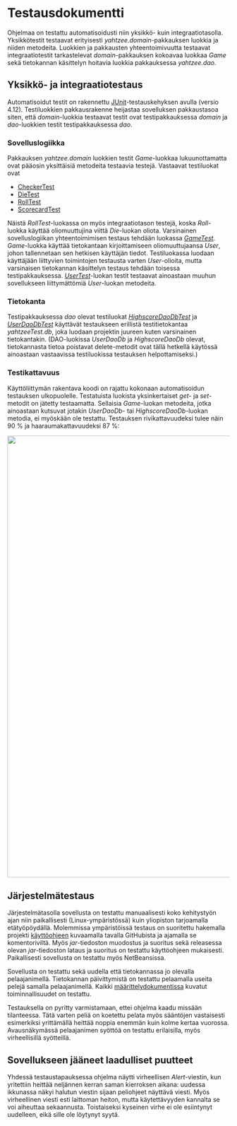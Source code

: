 # Testausdokumentti

Ohjelmaa on testattu automatisoidusti niin yksikkö- kuin integraatiotasolla. Yksikkötestit testaavat erityisesti _yahtzee.domain_-pakkauksen luokkia ja niiden metodeita. Luokkien ja pakkausten yhteentoimivuutta testaavat integraatiotestit tarkastelevat _domain_-pakkauksen kokoavaa luokkaa _Game_ sekä tietokannan käsittelyn hoitavia luokkia pakkauksessa _yahtzee.dao_.

## Yksikkö- ja integraatiotestaus

Automatisoidut testit on rakennettu [JUnit](https://junit.org/junit4/)-testauskehyksen avulla (versio 4.12). Testiluokkien pakkausrakenne heijastaa sovelluksen pakkaustasoa siten, että _domain_-luokkia testaavat testit ovat testipakkauksessa _domain_ ja _dao_-luokkien testit testipakkauksessa _dao_.

### Sovelluslogiikka

Pakkauksen _yahtzee.domain_ luokkien testit _Game_-luokkaa lukuunottamatta ovat pääosin yksittäisiä metodeita testaavia testejä. Vastaavat testiluokat ovat

* [CheckerTest](https://github.com/jenkarper/YahtzeeDesktop/blob/master/Yahtzee/src/test/java/domain/CheckerTest.java)
* [DieTest](https://github.com/jenkarper/YahtzeeDesktop/blob/master/Yahtzee/src/test/java/domain/DieTest.java)
* [RollTest](https://github.com/jenkarper/YahtzeeDesktop/blob/master/Yahtzee/src/test/java/domain/RollTest.java)
* [ScorecardTest](https://github.com/jenkarper/YahtzeeDesktop/blob/master/Yahtzee/src/test/java/domain/ScorecardTest.java)

Näistä _RollTest_-luokassa on myös integraatiotason testejä, koska _Roll_-luokka käyttää oliomuuttujina viittä _Die_-luokan oliota. Varsinainen sovelluslogiikan yhteentoimimisen testaus tehdään luokassa [_GameTest_](https://github.com/jenkarper/YahtzeeDesktop/blob/master/Yahtzee/src/test/java/domain/GameTest.java). _Game_-luokka käyttää tietokantaan kirjoittamiseen oliomuuttujaansa _User_, johon tallennetaan sen hetkisen käyttäjän tiedot. Testiluokassa luodaan käyttäjään liittyvien toimintojen testausta varten _User_-olioita, mutta varsinaisen tietokannan käsittelyn testaus tehdään toisessa testipakkauksessa. [_UserTest_](https://github.com/jenkarper/YahtzeeDesktop/blob/master/Yahtzee/src/test/java/domain/UserTest.java)-luokan testit testaavat ainoastaan muuhun sovellukseen liittymättömiä _User_-luokan metodeita.

### Tietokanta

Testipakkauksessa _dao_ olevat testiluokat [_HighscoreDaoDbTest_](https://github.com/jenkarper/YahtzeeDesktop/blob/master/Yahtzee/src/test/java/dao/HighscoreDaoDbTest.java) ja [_UserDaoDbTest_](https://github.com/jenkarper/YahtzeeDesktop/blob/master/Yahtzee/src/test/java/dao/UserDaoDbTest.java) käyttävät testaukseen erillistä testitietokantaa _yahtzeeTest.db_, joka luodaan projektin juureen kuten varsinainen tietokantakin. (DAO-luokissa _UserDaoDb_ ja _HighscoreDaoDb_ olevat, tietokannasta tietoa poistavat delete-metodit ovat tällä hetkellä käytössä ainoastaan vastaavissa testiluokissa testauksen helpottamiseksi.)

### Testikattavuus

Käyttöliittymän rakentava koodi on rajattu kokonaan automatisoidun testauksen ulkopuolelle. Testatuista luokista yksinkertaiset _get_- ja _set_-metodit on jätetty testaamatta. Sellaisia _Game_-luokan metodeita, jotka ainoastaan kutsuvat jotakin _UserDaoDb_- tai _HighscoreDaoDb_-luokan metodia, ei myöskään ole testattu. Testauksen rivikattavuudeksi tulee näin 90 % ja haaraumakattavuudeksi 87 %:

<img src="https://github.com/jenkarper/YahtzeeDesktop/blob/master/dokumentaatio/kuvat/testikattavuus.png" width="1000">

## Järjestelmätestaus

Järjestelmätasolla sovellusta on testattu manuaalisesti koko kehitystyön ajan niin paikallisesti (Linux-ympäristössä) kuin yliopiston tarjoamalla etätyöpöydällä. Molemmissa ympäristöissä testaus on suoritettu hakemalla projekti [käyttöohjeen](kayttoohje.md) kuvaamalla tavalla GitHubista ja ajamalla se komentoriviltä. Myös _jar_-tiedoston muodostus ja suoritus sekä releasessa olevan _jar_-tiedoston lataus ja suoritus on testattu käyttöohjeen mukaisesti. Paikallisesti sovellusta on testattu myös NetBeansissa.

Sovellusta on testattu sekä uudella että tietokannassa jo olevalla pelaajanimellä. Tietokannan päivittymistä on testattu pelaamalla useita pelejä samalla pelaajanimellä. Kaikki [määrittelydokumentissa](vaatimusmaarittely.md) kuvatut toiminnallisuudet on testattu.

Testauksella on pyritty varmistamaan, ettei ohjelma kaadu missään tilanteessa. Tätä varten peliä on koetettu pelata myös sääntöjen vastaisesti esimerkiksi yrittämällä heittää noppia enemmän kuin kolme kertaa vuorossa. Avausnäkymässä pelaajanimen syöttöä on testattu erilaisilla, myös virheellisillä syötteillä.

## Sovellukseen jääneet laadulliset puutteet

Yhdessä testaustapauksessa ohjelma näytti virheellisen _Alert_-viestin, kun yritettiin heittää neljännen kerran saman kierroksen aikana: uudessa ikkunassa näkyi halutun viestin sijaan peliohjeet näyttävä viesti. Myös virheellinen viesti esti laittoman heiton, mutta käytettävyyden kannalta se voi aiheuttaa sekaannusta. Toistaiseksi kyseinen virhe ei ole esiintynyt uudelleen, eikä sille ole löytynyt syytä.
